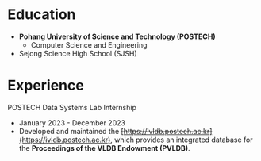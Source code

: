 # Education
- **Pohang University of Science and Technology (POSTECH)**
  - Computer Science and Engineering
- Sejong Science High School (SJSH)

# Experience
POSTECH Data Systems Lab Internship
- January 2023 - December 2023
- Developed and maintained the ~~[https://ivldb.postech.ac.kr](https://ivldb.postech.ac.kr)~~, which provides an integrated database for the **Proceedings of the VLDB Endowment (PVLDB)**.
